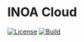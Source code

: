 # INOA Cloud

[![License](https://img.shields.io/github/license/inoa-io/inoa-cloud.svg?label=License)](https://github.com/inoa-io/inoa-cloud/blob/main/LICENSE)
[![Build](https://img.shields.io/github/workflow/status/inoa-io/inoa-cloud/CI?label=CI)](https://github.com/inoa-io/inoa-cloud/actions/workflows/ci.yaml?label=CI)
